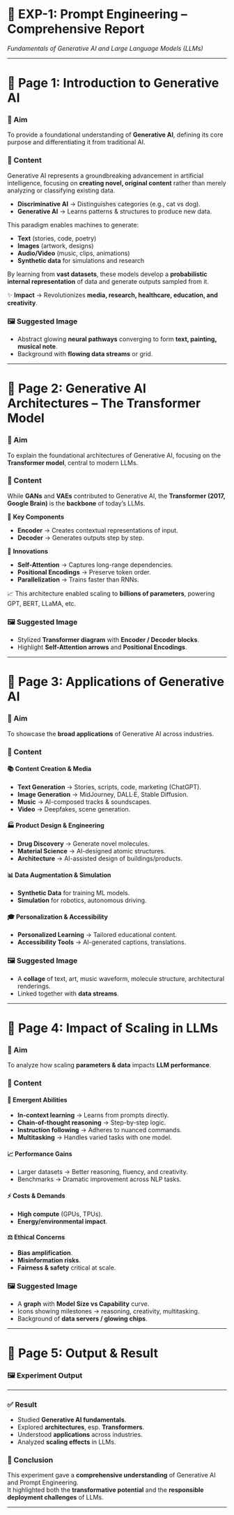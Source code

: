 # 📘 EXP-1: Prompt Engineering – Comprehensive Report  
*Fundamentals of Generative AI and Large Language Models (LLMs)*  


---

# 📄 Page 1: Introduction to Generative AI  

### 🎯 Aim  
To provide a foundational understanding of **Generative AI**, defining its core purpose and differentiating it from traditional AI.  

### 📖 Content  
Generative AI represents a groundbreaking advancement in artificial intelligence, focusing on **creating novel, original content** rather than merely analyzing or classifying existing data.  

- **Discriminative AI** → Distinguishes categories (e.g., cat vs dog).  
- **Generative AI** → Learns patterns & structures to produce new data.  

This paradigm enables machines to generate:  
- **Text** (stories, code, poetry)  
- **Images** (artwork, designs)  
- **Audio/Video** (music, clips, animations)  
- **Synthetic data** for simulations and research  

By learning from **vast datasets**, these models develop a **probabilistic internal representation** of data and generate outputs sampled from it.  

✨ **Impact** → Revolutionizes **media, research, healthcare, education, and creativity**.  

### 🖼️ Suggested Image  
- Abstract glowing **neural pathways** converging to form **text, painting, musical note**.  
- Background with **flowing data streams** or grid.  

---

# 📄 Page 2: Generative AI Architectures – The Transformer Model  

### 🎯 Aim  
To explain the foundational architectures of Generative AI, focusing on the **Transformer model**, central to modern LLMs.  

### 📖 Content  
While **GANs** and **VAEs** contributed to Generative AI, the **Transformer (2017, Google Brain)** is the **backbone** of today’s LLMs.  

🔹 **Key Components**  
- **Encoder** → Creates contextual representations of input.  
- **Decoder** → Generates outputs step by step.  

🔹 **Innovations**  
- **Self-Attention** → Captures long-range dependencies.  
- **Positional Encodings** → Preserve token order.  
- **Parallelization** → Trains faster than RNNs.  

📈 This architecture enabled scaling to **billions of parameters**, powering GPT, BERT, LLaMA, etc.  

### 🖼️ Suggested Image  
- Stylized **Transformer diagram** with **Encoder / Decoder blocks**.  
- Highlight **Self-Attention arrows** and **Positional Encodings**.  

---

# 📄 Page 3: Applications of Generative AI  

### 🎯 Aim  
To showcase the **broad applications** of Generative AI across industries.  

### 📖 Content  

#### 📚 Content Creation & Media  
- **Text Generation** → Stories, scripts, code, marketing (ChatGPT).  
- **Image Generation** → MidJourney, DALL·E, Stable Diffusion.  
- **Music** → AI-composed tracks & soundscapes.  
- **Video** → Deepfakes, scene generation.  

#### 🏭 Product Design & Engineering  
- **Drug Discovery** → Generate novel molecules.  
- **Material Science** → AI-designed atomic structures.  
- **Architecture** → AI-assisted design of buildings/products.  

#### 📊 Data Augmentation & Simulation  
- **Synthetic Data** for training ML models.  
- **Simulation** for robotics, autonomous driving.  

#### 🎓 Personalization & Accessibility  
- **Personalized Learning** → Tailored educational content.  
- **Accessibility Tools** → AI-generated captions, translations.  

### 🖼️ Suggested Image  
- A **collage** of text, art, music waveform, molecule structure, architectural renderings.  
- Linked together with **data streams**.  

---

# 📄 Page 4: Impact of Scaling in LLMs  

### 🎯 Aim  
To analyze how scaling **parameters & data** impacts **LLM performance**.  

### 📖 Content  

#### 🚀 Emergent Abilities  
- **In-context learning** → Learns from prompts directly.  
- **Chain-of-thought reasoning** → Step-by-step logic.  
- **Instruction following** → Adheres to nuanced commands.  
- **Multitasking** → Handles varied tasks with one model.  

#### 📈 Performance Gains  
- Larger datasets → Better reasoning, fluency, and creativity.  
- Benchmarks → Dramatic improvement across NLP tasks.  

#### ⚡ Costs & Demands  
- **High compute** (GPUs, TPUs).  
- **Energy/environmental impact**.  

#### ⚖️ Ethical Concerns  
- **Bias amplification**.  
- **Misinformation risks**.  
- **Fairness & safety** critical at scale.  

### 🖼️ Suggested Image  
- A **graph** with **Model Size vs Capability** curve.  
- Icons showing milestones → reasoning, creativity, multitasking.  
- Background of **data servers / glowing chips**.  

---

# 📄 Page 5: Output & Result  

### 🖼️ Experiment Output  


---

### ✅ Result  
- Studied **Generative AI fundamentals**.  
- Explored **architectures**, esp. **Transformers**.  
- Understood **applications** across industries.  
- Analyzed **scaling effects** in LLMs.  

### 🏁 Conclusion  
This experiment gave a **comprehensive understanding** of Generative AI and Prompt Engineering.  
It highlighted both the **transformative potential** and the **responsible deployment challenges** of LLMs.  

---
